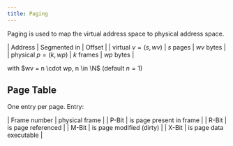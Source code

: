 ```yaml
---
title: Paging
---
```


Paging is used to map the virtual address space to physical address space.


| Address | Segmented in | Offset |
| virtual $v = (s, wv)$ | $s$ pages | $wv$ bytes |
| physical $p = (k, wp)$ | $k$ frames | $wp$ bytes |

with $wv = n \cdot wp, n \in \N$ (default $n=1$)


## Page Table
One entry per page. Entry:

| Frame number | physical frame |
| P-Bit | is page present in frame |
| R-Bit | is page referenced |
| M-Bit | is page modified (dirty) |
| X-Bit | is page data executable | 



